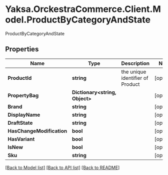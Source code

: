 # Yaksa.OrckestraCommerce.Client.Model.ProductByCategoryAndState
ProductByCategoryAndState

## Properties

Name | Type | Description | Notes
------------ | ------------- | ------------- | -------------
**ProductId** | **string** | the unique identifier of Product | [optional] 
**PropertyBag** | **Dictionary&lt;string, Object&gt;** |  | [optional] 
**Brand** | **string** |  | [optional] 
**DisplayName** | **string** |  | [optional] 
**DraftState** | **string** |  | [optional] 
**HasChangeModification** | **bool** |  | [optional] 
**HasVariant** | **bool** |  | [optional] 
**IsNew** | **bool** |  | [optional] 
**Sku** | **string** |  | [optional] 

[[Back to Model list]](../README.md#documentation-for-models) [[Back to API list]](../README.md#documentation-for-api-endpoints) [[Back to README]](../README.md)

